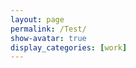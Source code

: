 ```yaml
---
layout: page
permalink: /Test/
show-avatar: true
display_categories: [work]
---
```

<html>
<body>
<script type="text/javascript" src="https://unpkg.com/@babel/polyfill@7.0.0/dist/polyfill.js"></script>
<script type="text/javascript" src="https://unpkg.com/vtk.js"></script>
<script type="text/javascript">  
  var fullScreenRenderer = vtk.Rendering.Misc.vtkFullScreenRenderWindow.newInstance({
    background: [0, 0, 0],
    //rootContainer: document.body,
    containerStyle: { width: '1000px', height: "800px" } 
  });
  var renderWindow = fullScreenRenderer.getRenderWindow();
  //var renderWindow = vtk.Rendering.Core.vtkRenderWindow.newInstance();
  var renderer = fullScreenRenderer.getRenderer();
  //var renderer = vtk.Rendering.Core.vtkRenderer.newInstance();
  var actor = vtk.Rendering.Core.vtkActor.newInstance();
  renderer.addActor(actor);
  var mapper = vtk.Rendering.Core.vtkMapper.newInstance(); // this is the right mapper
  actor.setMapper(mapper);  
  var reader = vtk.IO.XML.vtkXMLPolyDataReader.newInstance();
  const url              = '/assets/img/sub-sub-035_hole_filled.vtp'; 
  reader.setUrl(url);
  mapper.setInputConnection(reader.getOutputPort());
  // Camera settings
  var camera             = vtk.Rendering.Core.vtkCamera.newInstance();
  camera.setPosition(27.519753836746474, 604.1863725248345, -279.2425808488232);
  camera.setViewAngle(30.0);
  camera.zoom(4);
  renderer.setActiveCamera(camera);
  actor.getProperty().setColor(1, 1, 1);
  renderWindow.render();
  //renderer.resetCamera(); // after adding actor resetCamera() so that resetCamera() can take into consideration the bounds of all actors in the scene.
 // var renderWindow = fullScreenRenderer.getRenderWindow();
  // add axes
  // Use OpenGL as the backend to view all this
  const openGLRenderWindow = vtk.Rendering.OpenGL.vtkRenderWindow.newInstance();
  renderWindow.addView(openGLRenderWindow);
  // Create a div section to put this into
  const container = document.createElement('div');
  document.querySelector('body').appendChild(container);
  openGLRenderWindow.setContainer(container);
  // Capture size of the container and set it to the renderWindow
  const { width, height } = container.getBoundingClientRect();
  openGLRenderWindow.setSize(width, height);
  //Setup an interactor to handle mouse events
  const interactor = vtk.Rendering.Core.vtkRenderWindowInteractor.newInstance();
  interactor.setView(openGLRenderWindow);
  interactor.initialize();
  interactor.bindEvents(container);
  interactor.setInteractorStyle(vtk.Interaction.Style.vtkInteractorStyleTrackballCamera.newInstance());
  // create orientation widget - add orientation axes
  const axesActor = vtk.Rendering.Core.vtkAxesActor.newInstance();
  const orientationWidget = vtk.Interaction.Widgets.vtkOrientationMarkerWidget.newInstance({
  actor: axesActor,
  interactor: renderWindow.getInteractor(),
  renderer: renderer, 
  });
  orientationWidget.setEnabled(true);
  orientationWidget.setViewportCorner(vtk.Interaction.Widgets.vtkOrientationMarkerWidget.Corners.BOTTOM_RIGHT);
  orientationWidget.setViewportSize(0.15);
  //renderer.resetCamera();
  //renderWindow.render();
  // add a control panel
  //const controlPanel = "<html><table> <tr>  <td> <label for='timeslider'>Gestational age:</label> <input id='timeslider' type='range' min='0' max='1' step='1' /> </td> </tr> <tr> <td> <p><span id='timevalue'>...</span></p> </td> </tr></table></html>";
  const controlPanel = "<html><table> <tr>  <td> <label for='timeslider'>Gestational age:</label> <input id='timeslider' type='range' min='20' max='36' step='0.1' /> </td> </tr> <tr> <td> <p><span id='timevalue'>...</span></p> </td> </tr></table></html>";
  fullScreenRenderer.addController(controlPanel);
  // Manage which brain we see
  //const BASE_URL = 'https://kitware.github.io/vtk-js-datasets/data/vtp/can/';
  const BASE_URL = '/assets/atlas/outer_cortical_surface/';
  const { fetchBinary } = vtk.IO.Core.DataAccessHelper.get('http').fetchBinary;
function downloadTimeSeries() {
  //const files = ['can_0.vtp','can_5.vtp','can_10.vtp', 'can_15.vtp','can_20.vtp','can_25.vtp','can_30.vtp','can_35.vtp','can_40.vtp'];
  var fs = require('fs');
var files = fs.readdirSync('/assets/atlas/outer_cortical_surface/');
  return Promise.all(
   // files.map((filename) => vtk.IO.Core.DataAccessHelper.get('http').fetchBinary(`${BASE_URL}/${filename}`).then((binary) => {
    files.map((filename) => vtk.IO.Core.DataAccessHelper.get('http').fetchBinary(`${filename}`).then((binary) => {
        const reader = vtk.IO.XML.vtkXMLPolyDataReader.newInstance();
        reader.parseAsArrayBuffer(binary);
        return reader.getOutputData(0); })
    )
  );
}
function getDataTimeStep(vtkObj) {
  const arr = vtkObj.getFieldData().getArrayByName('TimeValue');
  if (arr) {  return arr.getData()[0];  }
  return null; }
function setVisibleDataset(ds) {
  mapper.setInputData(ds);
  renderer.resetCamera();
  renderWindow.render();
}
// UI control handling
function uiUpdateSlider(max) {
  const timeslider = document.querySelector('#timeslider');
  timeslider.min = 20;
  timeslider.max = max - 1;
  timeslider.step = 0.1;
}
let timeSeriesData = [];
const timeslider = document.querySelector('#timeslider');
const timevalue = document.querySelector('#timevalue');
timeslider.addEventListener('input', (e) => {
  const activeDataset = timeSeriesData[Number(e.target.value)];
  if (activeDataset) {
    setVisibleDataset(activeDataset);
    timevalue.innerText = getDataTimeStep(activeDataset);
  }
});
downloadTimeSeries().then((downloadedData) => {
  timeSeriesData = downloadedData.filter((ds) => getDataTimeStep(ds) !== null);
  timeSeriesData.sort((a, b) => getDataTimeStep(a) - getDataTimeStep(b));
  uiUpdateSlider(timeSeriesData.length);
  timeslider.value = 20;
  // set up camera
  renderer.getActiveCamera().setPosition(0, 55, -22);
  renderer.getActiveCamera().setViewUp(0, 0, -1);
  setVisibleDataset(timeSeriesData[0]);
  timevalue.innerText = getDataTimeStep(timeSeriesData[0]);
});
</script>
</body>
</html>



